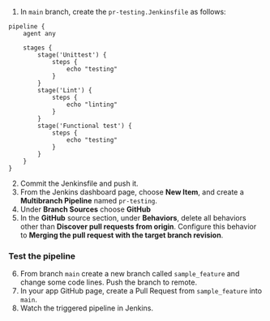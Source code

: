 
1. In `main` branch, create the `pr-testing.Jenkinsfile` as follows:
```text
pipeline {
    agent any

    stages {
        stage('Unittest') {
            steps {
                echo "testing"
            }
        }
        stage('Lint') {
            steps {
                echo "linting"
            }
        }
        stage('Functional test') {
            steps {
                echo "testing"
            }
        }
    }
}
```
2. Commit the Jenkinsfile and push it.
3. From the Jenkins dashboard page, choose **New Item**, and create a **Multibranch Pipeline** named `pr-testing`.
4. Under **Branch Sources** choose **GitHub**
5. In the **GitHub** source section, under **Behaviors**, delete all behaviors other than **Discover pull requests from origin**. Configure this behavior to **Merging the pull request with the target branch revision**.


### Test the pipeline

6. From branch `main` create a new branch called `sample_feature` and change some code lines. Push the branch to remote.
7. In your app GitHub page, create a Pull Request from `sample_feature` into `main`.
8. Watch the triggered pipeline in Jenkins. 

